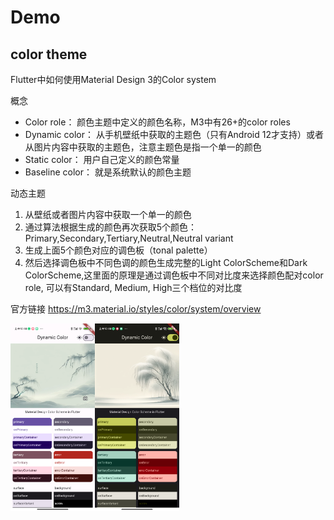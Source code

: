 # Demo

## color theme
Flutter中如何使用Material Design 3的Color system

概念
* Color role： 颜色主题中定义的颜色名称，M3中有26+的color roles
* Dynamic color： 从手机壁纸中获取的主题色（只有Android 12才支持）或者从图片内容中获取的主题色，注意主题色是指一个单一的颜色
* Static color： 用户自己定义的颜色常量
* Baseline color： 就是系统默认的颜色主题

动态主题  
1. 从壁纸或者图片内容中获取一个单一的颜色
2. 通过算法根据生成的颜色再次获取5个颜色：Primary,Secondary,Tertiary,Neutral,Neutral variant
3. 生成上面5个颜色对应的调色板（tonal palette）
4. 然后选择调色板中不同色调的颜色生成完整的Light ColorScheme和Dark ColorScheme,这里面的原理是通过调色板中不同对比度来选择颜色配对color role, 可以有Standard, Medium, High三个档位的对比度

官方链接
https://m3.material.io/styles/color/system/overview

<img src="https://github.com/yeshu-cn/flutter_demo/blob/main/color_theme/screenshot/light.png" height="300"><img src="https://github.com/yeshu-cn/flutter_demo/blob/main/color_theme/screenshot/dark.png" height="300">


